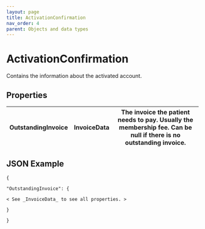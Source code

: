 ```yaml
---
layout: page
title: ActivationConfirmation
nav_order: 4
parent: Objects and data types
---
```


# ActivationConfirmationContains the information about the activated account.## Properties| OutstandingInvoice | InvoiceData | The invoice the patient needs to pay. Usually the membership fee. Can be null if there is no outstanding invoice. || --- | --- | --- |## JSON Example```{"OutstandingInvoice": {< See _InvoiceData_ to see all properties. >}}```